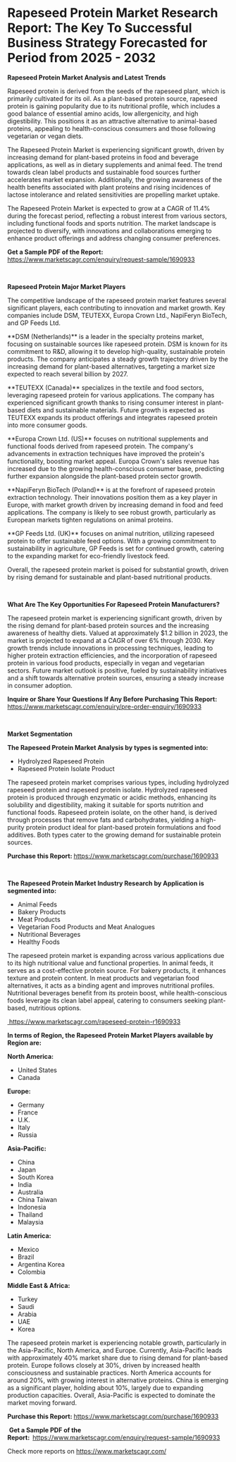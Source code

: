 <p><h1>Rapeseed Protein Market Research Report: The Key To Successful Business Strategy Forecasted for Period from 2025 - 2032</h1></p><p><strong>Rapeseed Protein Market Analysis and Latest Trends</strong></p>
<p><p>Rapeseed protein is derived from the seeds of the rapeseed plant, which is primarily cultivated for its oil. As a plant-based protein source, rapeseed protein is gaining popularity due to its nutritional profile, which includes a good balance of essential amino acids, low allergenicity, and high digestibility. This positions it as an attractive alternative to animal-based proteins, appealing to health-conscious consumers and those following vegetarian or vegan diets.</p><p>The Rapeseed Protein Market is experiencing significant growth, driven by increasing demand for plant-based proteins in food and beverage applications, as well as in dietary supplements and animal feed. The trend towards clean label products and sustainable food sources further accelerates market expansion. Additionally, the growing awareness of the health benefits associated with plant proteins and rising incidences of lactose intolerance and related sensitivities are propelling market uptake.</p><p>The Rapeseed Protein Market is expected to grow at a CAGR of 11.4% during the forecast period, reflecting a robust interest from various sectors, including functional foods and sports nutrition. The market landscape is projected to diversify, with innovations and collaborations emerging to enhance product offerings and address changing consumer preferences.</p></p>
<p><strong>Get a Sample PDF of the Report:&nbsp;</strong> <a href="https://www.marketscagr.com/enquiry/request-sample/1690933?utm_campaign=1999&utm_medium=2&utm_source=Github&utm_content=ia&utm_term=06012025&utm_id=rapeseed-protein">https://www.marketscagr.com/enquiry/request-sample/1690933</a></p>
<p>&nbsp;</p>
<p><strong>Rapeseed Protein Major Market Players</strong></p>
<p><p>The competitive landscape of the rapeseed protein market features several significant players, each contributing to innovation and market growth. Key companies include DSM, TEUTEXX, Europa Crown Ltd., NapiFeryn BioTech, and GP Feeds Ltd.</p><p>**DSM (Netherlands)** is a leader in the specialty proteins market, focusing on sustainable sources like rapeseed protein. DSM is known for its commitment to R&D, allowing it to develop high-quality, sustainable protein products. The company anticipates a steady growth trajectory driven by the increasing demand for plant-based alternatives, targeting a market size expected to reach several billion by 2027.</p><p>**TEUTEXX (Canada)** specializes in the textile and food sectors, leveraging rapeseed protein for various applications. The company has experienced significant growth thanks to rising consumer interest in plant-based diets and sustainable materials. Future growth is expected as TEUTEXX expands its product offerings and integrates rapeseed protein into more consumer goods.</p><p>**Europa Crown Ltd. (US)** focuses on nutritional supplements and functional foods derived from rapeseed protein. The company's advancements in extraction techniques have improved the protein's functionality, boosting market appeal. Europa Crown's sales revenue has increased due to the growing health-conscious consumer base, predicting further expansion alongside the plant-based protein sector growth.</p><p>**NapiFeryn BioTech (Poland)** is at the forefront of rapeseed protein extraction technology. Their innovations position them as a key player in Europe, with market growth driven by increasing demand in food and feed applications. The company is likely to see robust growth, particularly as European markets tighten regulations on animal proteins.</p><p>**GP Feeds Ltd. (UK)** focuses on animal nutrition, utilizing rapeseed protein to offer sustainable feed options. With a growing commitment to sustainability in agriculture, GP Feeds is set for continued growth, catering to the expanding market for eco-friendly livestock feed.</p><p>Overall, the rapeseed protein market is poised for substantial growth, driven by rising demand for sustainable and plant-based nutritional products.</p></p>
<p>&nbsp;</p>
<p><strong>What Are The Key Opportunities For Rapeseed Protein Manufacturers?</strong></p>
<p><p>The rapeseed protein market is experiencing significant growth, driven by the rising demand for plant-based protein sources and the increasing awareness of healthy diets. Valued at approximately $1.2 billion in 2023, the market is projected to expand at a CAGR of over 6% through 2030. Key growth trends include innovations in processing techniques, leading to higher protein extraction efficiencies, and the incorporation of rapeseed protein in various food products, especially in vegan and vegetarian sectors. Future market outlook is positive, fueled by sustainability initiatives and a shift towards alternative protein sources, ensuring a steady increase in consumer adoption.</p></p>
<p><strong>Inquire or Share Your Questions If Any Before Purchasing This Report:</strong> <a href="https://www.marketscagr.com/enquiry/pre-order-enquiry/1690933?utm_campaign=1999&utm_medium=2&utm_source=Github&utm_content=ia&utm_term=06012025&utm_id=rapeseed-protein">https://www.marketscagr.com/enquiry/pre-order-enquiry/1690933</a></p>
<p>&nbsp;</p>
<p><strong>Market Segmentation</strong></p>
<p><strong>The Rapeseed Protein Market Analysis by types is segmented into:</strong></p>
<p><ul><li>Hydrolyzed Rapeseed Protein</li><li>Rapeseed Protein Isolate Product</li></ul></p>
<p><p>The rapeseed protein market comprises various types, including hydrolyzed rapeseed protein and rapeseed protein isolate. Hydrolyzed rapeseed protein is produced through enzymatic or acidic methods, enhancing its solubility and digestibility, making it suitable for sports nutrition and functional foods. Rapeseed protein isolate, on the other hand, is derived through processes that remove fats and carbohydrates, yielding a high-purity protein product ideal for plant-based protein formulations and food additives. Both types cater to the growing demand for sustainable protein sources.</p></p>
<p><strong>Purchase this Report:&nbsp;</strong><a href="https://www.marketscagr.com/purchase/1690933?utm_campaign=1999&utm_medium=2&utm_source=Github&utm_content=ia&utm_term=06012025&utm_id=rapeseed-protein">https://www.marketscagr.com/purchase/1690933</a></p>
<p>&nbsp;</p>
<p><strong>The Rapeseed Protein Market Industry Research by Application is segmented into:</strong></p>
<p><ul><li>Animal Feeds</li><li>Bakery Products</li><li>Meat Products</li><li>Vegetarian Food Products and Meat Analogues</li><li>Nutritional Beverages</li><li>Healthy Foods</li></ul></p>
<p><p>The rapeseed protein market is expanding across various applications due to its high nutritional value and functional properties. In animal feeds, it serves as a cost-effective protein source. For bakery products, it enhances texture and protein content. In meat products and vegetarian food alternatives, it acts as a binding agent and improves nutritional profiles. Nutritional beverages benefit from its protein boost, while health-conscious foods leverage its clean label appeal, catering to consumers seeking plant-based, nutritious options.</p></p>
<p><a href="https://www.marketscagr.com/rapeseed-protein-r1690933?utm_campaign=1999&utm_medium=2&utm_source=Github&utm_content=ia&utm_term=06012025&utm_id=rapeseed-protein">&nbsp;https://www.marketscagr.com/rapeseed-protein-r1690933</a></p>
<p><strong>In terms of Region, the Rapeseed Protein Market Players available by Region are:</strong></p>
<p>
    <p> <strong> North America: </strong>
        <ul>
            <li>United States</li>
            <li>Canada</li>
        </ul>
        </p> 
    <p> <strong> Europe: </strong>
        <ul>
            <li>Germany</li>
            <li>France</li>
            <li>U.K.</li>
            <li>Italy</li>
            <li>Russia</li>
        </ul>
        </p> 
    <p> <strong> Asia-Pacific: </strong>
        <ul>
            <li>China</li>
            <li>Japan</li>
            <li>South Korea</li>
            <li>India</li>
            <li>Australia</li>
            <li>China Taiwan</li>
            <li>Indonesia</li>
            <li>Thailand</li>
            <li>Malaysia</li>
        </ul>
        </p> 
    <p> <strong> Latin America: </strong>
        <ul>
            <li>Mexico</li>
            <li>Brazil</li>
            <li>Argentina Korea</li>
            <li>Colombia</li>
        </ul>
        </p> 
    <p> <strong> Middle East & Africa: </strong>
        <ul>
            <li>Turkey</li>
            <li>Saudi</li>
            <li>Arabia</li>
            <li>UAE</li>
            <li>Korea</li>
        </ul>
    </p>
    </p>
<p><p>The rapeseed protein market is experiencing notable growth, particularly in the Asia-Pacific, North America, and Europe. Currently, Asia-Pacific leads with approximately 40% market share due to rising demand for plant-based protein. Europe follows closely at 30%, driven by increased health consciousness and sustainable practices. North America accounts for around 20%, with growing interest in alternative proteins. China is emerging as a significant player, holding about 10%, largely due to expanding production capacities. Overall, Asia-Pacific is expected to dominate the market moving forward.</p></p>
<p><strong>Purchase this Report: </strong><a href="https://www.marketscagr.com/purchase/1690933?utm_campaign=1999&utm_medium=2&utm_source=Github&utm_content=ia&utm_term=06012025&utm_id=rapeseed-protein">https://www.marketscagr.com/purchase/1690933</a></p>
<p>&nbsp;<strong>Get a Sample PDF of the Report:&nbsp;&nbsp;</strong><a href="https://www.marketscagr.com/enquiry/request-sample/1690933?utm_campaign=1999&utm_medium=2&utm_source=Github&utm_content=ia&utm_term=06012025&utm_id=rapeseed-protein">https://www.marketscagr.com/enquiry/request-sample/1690933</a></p>
<p><strong></strong></p>
<p>Check more reports on <a href="https://www.marketscagr.com/?utm_campaign=1999&utm_medium=2&utm_source=Github&utm_content=ia&utm_term=06012025&utm_id=rapeseed-protein">https://www.marketscagr.com/</a></p>